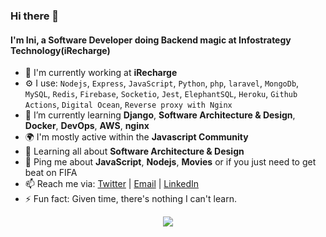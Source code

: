 ### Hi there 👋

<!--
**ietienam/ietienam** is a ✨ _special_ ✨ repository because its `README.md` (this file) appears on your GitHub profile.

![Profile views counter](https://caneco.dev/github-profile-view-counter.svg)
-->

#### I'm Ini, a Software Developer doing Backend magic at Infostrategy Technology(iRecharge)

- 🏢 I'm currently working at **iRecharge**
- ⚙️ I use: `Nodejs`, `Express`, `JavaScript`, `Python`, `php`, `laravel`, `MongoDb`, `MySQL`, `Redis`, `Firebase`, `Socketio`, `Jest`, `ElephantSQL`, `Heroku`, `Github Actions`, `Digital Ocean`, `Reverse proxy with Nginx`
- 🌱 I’m currently learning **Django**, **Software Architecture & Design**, **Docker**, **DevOps**, **AWS**, **nginx**
- 🌍 I'm mostly active within the **Javascript Community**
- 🌱 Learning all about **Software Architecture & Design**
- 💬 Ping me about **JavaScript**, **Nodejs**, **Movies** or if you just need to get beat on FIFA
- 📫 Reach me via: [Twitter](https://twitter.com/etienam_ini) | [Email](mailto:ietienam@gmail.com) | [LinkedIn](https://www.linkedin.com/in/ietienam/)
- ⚡️ Fun fact: Given time, there's nothing I can't learn. 
<p align='center'>
    <img src="https://github-readme-stats.vercel.app/api/top-langs/?username=ietienam&show_icons=true&title_color=ffffff&icon_color=2A75CF&text_color=daf7dc&bg_color=191919">
</p>
